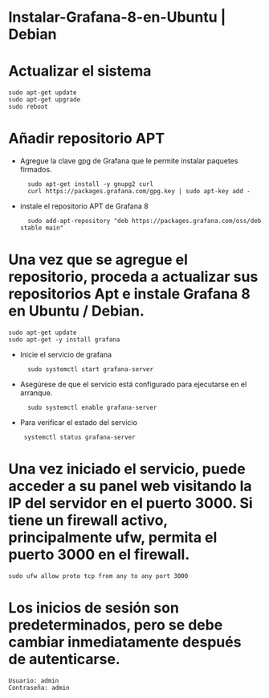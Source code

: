 # Instalar-Grafana-8-en-Ubuntu | Debian


# Actualizar el sistema
    sudo apt-get update
    sudo apt-get upgrade
    sudo reboot
    
# Añadir repositorio APT
- Agregue la clave gpg de Grafana que le permite instalar paquetes firmados.

        sudo apt-get install -y gnupg2 curl
        curl https://packages.grafana.com/gpg.key | sudo apt-key add -
    
- instale el repositorio APT de Grafana 8

        sudo add-apt-repository "deb https://packages.grafana.com/oss/deb stable main"

# Una vez que se agregue el repositorio, proceda a actualizar sus repositorios Apt e instale Grafana 8 en Ubuntu / Debian.

    sudo apt-get update
    sudo apt-get -y install grafana
    
- Inicie el servicio de grafana

        sudo systemctl start grafana-server

- Asegúrese de que el servicio está configurado para ejecutarse en el arranque.

        sudo systemctl enable grafana-server

- Para verificar el estado del servicio

       systemctl status grafana-server
    
# Una vez iniciado el servicio, puede acceder a su panel web visitando la IP del servidor en el puerto 3000. Si tiene un firewall activo, principalmente ufw, permita el puerto 3000 en el firewall.

    sudo ufw allow proto tcp from any to any port 3000

# Los inicios de sesión son predeterminados, pero se debe cambiar inmediatamente después de autenticarse.

    Usuario: admin
    Contraseña: admin

